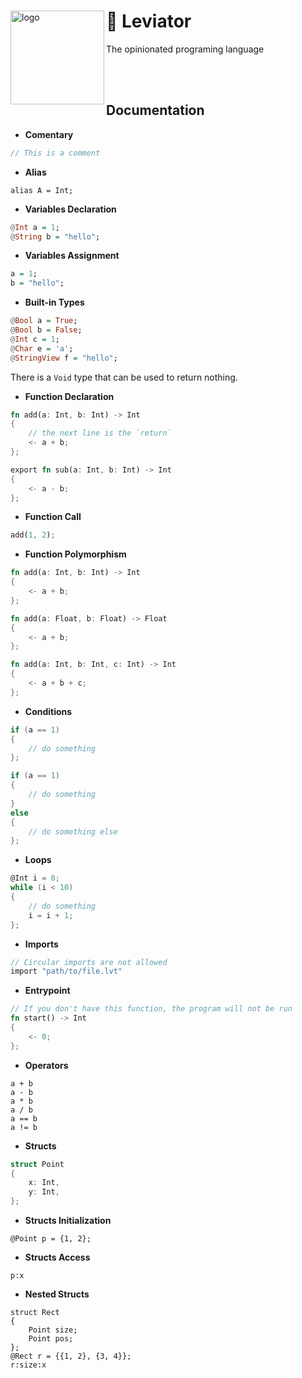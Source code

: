 <div>
    <img src="https://github.com/X-R-G-B/Leviator/assets/87119012/acc77ef3-b39f-4c40-b882-d7e0b0fdefb6" alt="logo" width="150" align="left">
    <h1>🐲 Leviator</h1>
    <p>The opinionated programing language</p>
    <br><br>
</div>

## Documentation

- **Comentary**

```c
// This is a comment
```

- **Alias**

```
alias A = Int;
```

- **Variables Declaration**

```hs
@Int a = 1;
@String b = "hello";
```

- **Variables Assignment**

```hs
a = 1;
b = "hello";
```

- **Built-in Types**

```hs
@Bool a = True;
@Bool b = False;
@Int c = 1;
@Char e = 'a';
@StringView f = "hello";
```

There is a `Void` type that can be used to return nothing.

- **Function Declaration**

```rust
fn add(a: Int, b: Int) -> Int
{
    // the next line is the `return`
    <- a + b;
};

export fn sub(a: Int, b: Int) -> Int
{
    <- a - b;
};
```

- **Function Call**

```rust
add(1, 2);
```

- **Function Polymorphism**

```rust
fn add(a: Int, b: Int) -> Int
{
    <- a + b;
};

fn add(a: Float, b: Float) -> Float
{
    <- a + b;
};

fn add(a: Int, b: Int, c: Int) -> Int
{
    <- a + b + c;
};
```

- **Conditions**

```c
if (a == 1)
{
    // do something
};

if (a == 1)
{
    // do something
}
else
{
    // do something else
};
```

- **Loops**

```c
@Int i = 0;
while (i < 10)
{
    // do something
    i = i + 1;
};
```

- **Imports**

```c
// Circular imports are not allowed
import "path/to/file.lvt"
```

- **Entrypoint**

```rust
// If you don't have this function, the program will not be run
fn start() -> Int
{
    <- 0;
};
```

- **Operators**

```
a + b
a - b
a * b
a / b
a == b
a != b
```

- **Structs**

```c
struct Point
{
    x: Int,
    y: Int,
};
```

- **Structs Initialization**
```
@Point p = {1, 2};
```

- **Structs Access**
```
p:x
```

- **Nested Structs**
```
struct Rect
{
    Point size; 
    Point pos; 
};
@Rect r = {{1, 2}, {3, 4}};
r:size:x
```
